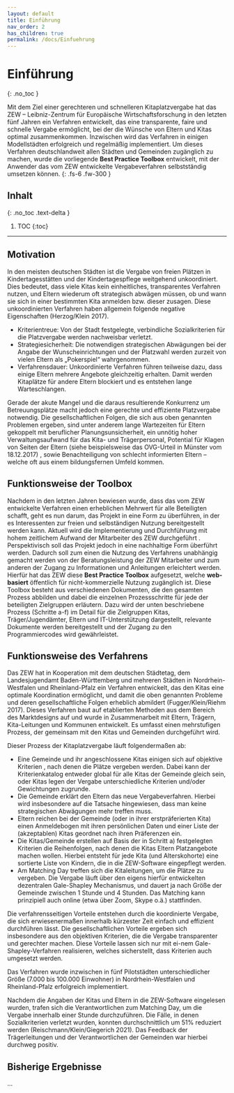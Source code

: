```yaml
---
layout: default
title: Einführung
nav_order: 2
has_children: true
permalink: /docs/Einfuehrung
---
```


# Einführung
{: .no_toc }

Mit dem Ziel einer gerechteren und schnelleren Kitaplatzvergabe hat das ZEW – Leibniz-Zentrum für Europäische Wirtschaftsforschung in den letzten fünf Jahren ein Verfahren entwickelt, das eine transparente, faire und schnelle Vergabe ermöglicht, bei der die Wünsche von Eltern und Kitas optimal zusammenkommen. Inzwischen wird das Verfahren in einigen Modellstädten erfolgreich und regelmäßig implementiert. Um dieses Verfahren deutschlandweit allen Städten und Gemeinden zugänglich zu machen, wurde die vorliegende **Best Practice Toolbox** entwickelt, mit der Anwender das vom ZEW entwickelte Vergabeverfahren selbstständig umsetzen können.
{: .fs-6 .fw-300 }

## Inhalt
{: .no_toc .text-delta }

1. TOC
{:toc}

---

## Motivation

In den meisten deutschen Städten ist die Vergabe von freien Plätzen in Kindertagesstätten und der Kindertagespflege weitgehend unkoordiniert. Dies bedeutet, dass viele Kitas kein einheitliches, transparentes Verfahren nutzen, und Eltern wiederum oft strategisch abwägen müssen, ob und wann sie sich in einer bestimmten Kita anmelden bzw. dieser zusagen. Diese unkoordinierten Verfahren haben allgemein folgende negative Eigenschaften (Herzog/Klein 2017).

-	Kriterientreue: Von der Stadt festgelegte, verbindliche Sozialkriterien für die Platzvergabe werden nachweisbar verletzt.
- Strategiesicherheit: Die notwendigen strategischen Abwägungen bei der Angabe der Wunscheinrichtungen und der Platzwahl werden zurzeit von vielen Eltern als „Pokerspiel“ wahrgenommen.
- Verfahrensdauer: Unkoordinierte Verfahren führen teilweise dazu, dass einige Eltern mehrere Angebote gleichzeitig erhalten. Damit werden Kitaplätze für andere Eltern blockiert und es entstehen lange Warteschlangen.

Gerade der akute Mangel und die daraus resultierende Konkurrenz um Betreuungsplätze macht jedoch eine gerechte und effiziente Platzvergabe notwendig. Die gesellschaftlichen Folgen, die sich aus oben genannten Problemen ergeben, sind unter anderem lange Wartezeiten für Eltern gekoppelt mit beruflicher Planungsunsicherheit, ein unnötig hoher Verwaltungsaufwand für das Kita- und Trägerpersonal, Potential für Klagen von Seiten der Eltern (siehe beispielsweise das OVG-Urteil in Münster vom 18.12.2017) , sowie Benachteiligung von schlecht informierten Eltern – welche oft aus einem bildungsfernen Umfeld kommen.


## Funktionsweise der Toolbox

Nachdem in den letzten Jahren bewiesen wurde, dass das vom ZEW entwickelte Verfahren einen erheblichen Mehrwert für alle Beteiligten schafft, geht es nun darum, das Projekt in eine Form zu überführen, in der es Interessenten zur freien und selbständigen Nutzung bereitgestellt werden kann. Aktuell wird die Implementierung und Durchführung mit hohem zeitlichem Aufwand der Mitarbeiter des ZEW durchgeführt . Perspektivisch soll das Projekt jedoch in eine nachhaltige Form überführt werden. Dadurch soll zum einen die Nutzung des Verfahrens unabhängig gemacht werden von der Beratungsleistung der ZEW Mitarbeiter und zum anderen der Zugang zu Informationen und Anleitungen erleichtert werden. Hierfür hat das ZEW diese **Best Practice Toolbox** aufgesetzt, welche **web-basiert** öffentlich für nicht-kommerzielle Nutzung zugänglich ist. Diese Toolbox besteht aus verschiedenen Dokumenten, die den gesamten Prozess abbilden und dabei die einzelnen Prozessschritte für jede der beteiligten Zielgruppen erläutern. Dazu wird der unten beschriebene Prozess (Schritte a-f) im Detail für die Zielgruppen Kitas, Träger/Jugendämter, Eltern und IT-Unterstützung dargestellt, relevante Dokumente werden bereitgestellt und der Zugang zu den Programmiercodes wird gewährleistet.

## Funktionsweise des Verfahrens

Das ZEW hat in Kooperation mit dem deutschen Städtetag, dem Landesjugendamt Baden-Württemberg und mehreren Städten in Nordrhein-Westfalen und Rheinland-Pfalz ein Verfahren entwickelt, das den Kitas eine optimale  Koordination ermöglicht, und damit die oben genannten Probleme und deren gesellschaftliche Folgen erheblich abmildert  (Fugger/Klein/Riehm 2017). Dieses Verfahren baut auf etablierten Methoden aus dem Bereich des Marktdesigns auf und wurde in Zusammenarbeit mit Eltern, Trägern, Kita-Leitungen und Kommunen entwickelt. Es umfasst einen mehrstufigen Prozess, der gemeinsam mit den Kitas und Gemeinden durchgeführt wird. 

Dieser Prozess der Kitaplatzvergabe läuft folgendermaßen ab: 
- Eine Gemeinde und ihr angeschlossene Kitas einigen sich auf objektive Kriterien , nach denen die Plätze vergeben werden. Dabei kann der Kriterienkatalog entweder global für alle Kitas der Gemeinde gleich sein, oder Kitas legen der Vergabe unterschiedliche Kriterien und/oder Gewichtungen zugrunde. 
- Die Gemeinde  erklärt den Eltern das neue Vergabeverfahren. Hierbei wird insbesondere auf die Tatsache hingewiesen, dass man keine strategischen Abwägungen mehr treffen muss. 
- Eltern reichen bei der Gemeinde (oder in ihrer erstpräferierten Kita) einen Anmeldebogen mit ihren persönlichen Daten und einer Liste der (akzeptablen) Kitas geordnet nach ihren Präferenzen ein. 
- Die Kitas/Gemeinde erstellen auf Basis der in Schritt a) festgelegten Kriterien die Reihenfolgen, nach denen die Kitas Eltern Platzangebote machen wollen. Hierbei entsteht für jede Kita (und Alterskohorte) eine sortierte Liste von Kindern, die in die ZEW-Software eingepflegt werden.
- Am Matching Day treffen sich die Kitaleitungen, um die Plätze zu vergeben. Die Vergabe läuft über den eigens hierfür entwickelten dezentralen Gale-Shapley Mechanismus, und dauert ja nach Größe der Gemeinde  zwischen 1 Stunde und 4 Stunden. Das Matching kann prinzipiell auch online (etwa über Zoom, Skype o.ä.) stattfinden.

Die verfahrensseitigen Vorteile entstehen durch die koordinierte Vergabe, die sich erwiesenermaßen innerhalb kürzester Zeit einfach und effizient durchführen lässt. Die gesellschaftlichen Vorteile ergeben sich insbesondere aus den objektiven Kriterien, die die Vergabe transparenter und gerechter machen. Diese Vorteile lassen sich nur  mit ei-nem Gale-Shapley-Verfahren realisieren, welches sicherstellt, dass Kriterien auch umgesetzt werden.

Das Verfahren wurde inzwischen in fünf Pilotstädten unterschiedlicher Größe (7.000 bis 100.000 Einwohner) in Nordrhein-Westfalen und Rheinland-Pfalz erfolgreich implementiert. 

Nachdem die Angaben der Kitas und Eltern in die ZEW-Software eingelesen wurden, trafen sich die Verantwortlichen zum Matching Day, um die Vergabe innerhalb einer Stunde   durchzuführen. Die Fälle, in denen Sozialkriterien verletzt wurden, konnten durchschnittlich um 51% reduziert werden (Reischmann/Klein/Giegerich 2021). Das Feedback der Trägerleitungen und der Verantwortlichen der Gemeinden war hierbei durchweg positiv.  


## Bisherige Ergebnisse


...
